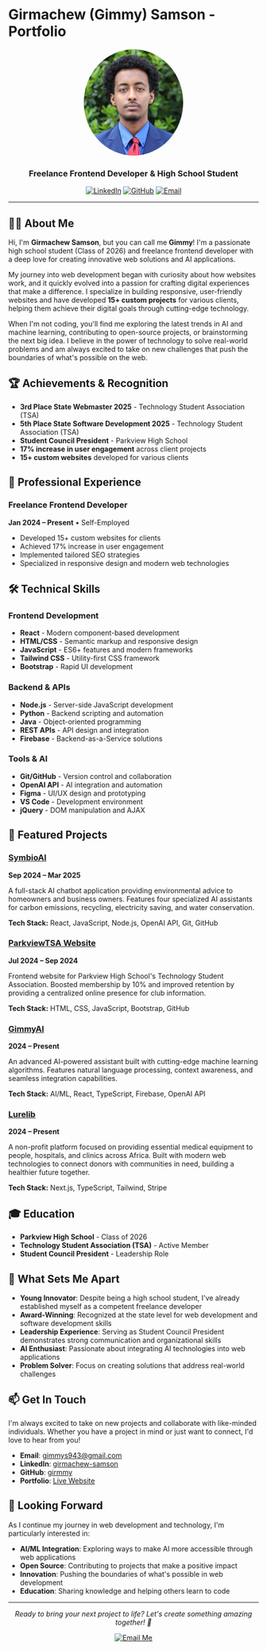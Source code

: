 # Girmachew (Gimmy) Samson - Portfolio

<div align="center">
  <img src="public/gimmy-tsa-headshot.JPG" alt="Gimmy Samson" width="200" style="border-radius: 50%;" />
  
  ### Freelance Frontend Developer & High School Student
  
  [![LinkedIn](https://img.shields.io/badge/LinkedIn-Connect-blue?style=for-the-badge&logo=linkedin)](https://linkedin.com/in/girmachew-samson)
  [![GitHub](https://img.shields.io/badge/GitHub-Follow-black?style=for-the-badge&logo=github)](https://github.com/girmmy)
  [![Email](https://img.shields.io/badge/Email-Contact-red?style=for-the-badge&logo=gmail)](mailto:gimmys943@gmail.com)
</div>

---

## 👨‍💻 About Me

Hi, I'm **Girmachew Samson**, but you can call me **Gimmy**! I'm a passionate high school student (Class of 2026) and freelance frontend developer with a deep love for creating innovative web solutions and AI applications.

My journey into web development began with curiosity about how websites work, and it quickly evolved into a passion for crafting digital experiences that make a difference. I specialize in building responsive, user-friendly websites and have developed **15+ custom projects** for various clients, helping them achieve their digital goals through cutting-edge technology.

When I'm not coding, you'll find me exploring the latest trends in AI and machine learning, contributing to open-source projects, or brainstorming the next big idea. I believe in the power of technology to solve real-world problems and am always excited to take on new challenges that push the boundaries of what's possible on the web.

## 🏆 Achievements & Recognition

- **3rd Place State Webmaster 2025** - Technology Student Association (TSA)
- **5th Place State Software Development 2025** - Technology Student Association (TSA)
- **Student Council President** - Parkview High School
- **17% increase in user engagement** across client projects
- **15+ custom websites** developed for various clients

## 💼 Professional Experience

### Freelance Frontend Developer

**Jan 2024 – Present** • Self-Employed

- Developed 15+ custom websites for clients
- Achieved 17% increase in user engagement
- Implemented tailored SEO strategies
- Specialized in responsive design and modern web technologies

## 🛠️ Technical Skills

### Frontend Development

- **React** - Modern component-based development
- **HTML/CSS** - Semantic markup and responsive design
- **JavaScript** - ES6+ features and modern frameworks
- **Tailwind CSS** - Utility-first CSS framework
- **Bootstrap** - Rapid UI development

### Backend & APIs

- **Node.js** - Server-side JavaScript development
- **Python** - Backend scripting and automation
- **Java** - Object-oriented programming
- **REST APIs** - API design and integration
- **Firebase** - Backend-as-a-Service solutions

### Tools & AI

- **Git/GitHub** - Version control and collaboration
- **OpenAI API** - AI integration and automation
- **Figma** - UI/UX design and prototyping
- **VS Code** - Development environment
- **jQuery** - DOM manipulation and AJAX

## 🚀 Featured Projects

### [SymbioAI](https://symbioai.netlify.app)

**Sep 2024 – Mar 2025**

A full-stack AI chatbot application providing environmental advice to homeowners and business owners. Features four specialized AI assistants for carbon emissions, recycling, electricity saving, and water conservation.

**Tech Stack:** React, JavaScript, Node.js, OpenAI API, Git, GitHub

### [ParkviewTSA Website](https://parkviewtsa.org)

**Jul 2024 – Sep 2024**

Frontend website for Parkview High School's Technology Student Association. Boosted membership by 10% and improved retention by providing a centralized online presence for club information.

**Tech Stack:** HTML, CSS, JavaScript, Bootstrap, GitHub

### [GimmyAI](https://gimmyai.com)

**2024 – Present**

An advanced AI-powered assistant built with cutting-edge machine learning algorithms. Features natural language processing, context awareness, and seamless integration capabilities.

**Tech Stack:** AI/ML, React, TypeScript, Firebase, OpenAI API

### [Lurelib](https://lurelib.com)

**2024 – Present**

A non-profit platform focused on providing essential medical equipment to people, hospitals, and clinics across Africa. Built with modern web technologies to connect donors with communities in need, building a healthier future together.

**Tech Stack:** Next.js, TypeScript, Tailwind, Stripe

## 🎓 Education

- **Parkview High School** - Class of 2026
- **Technology Student Association (TSA)** - Active Member
- **Student Council President** - Leadership Role

## 🌟 What Sets Me Apart

- **Young Innovator**: Despite being a high school student, I've already established myself as a competent freelance developer
- **Award-Winning**: Recognized at the state level for web development and software development skills
- **Leadership Experience**: Serving as Student Council President demonstrates strong communication and organizational skills
- **AI Enthusiast**: Passionate about integrating AI technologies into web applications
- **Problem Solver**: Focus on creating solutions that address real-world challenges

## 📫 Get In Touch

I'm always excited to take on new projects and collaborate with like-minded individuals. Whether you have a project in mind or just want to connect, I'd love to hear from you!

- **Email**: [gimmys943@gmail.com](mailto:gimmys943@gmail.com)
- **LinkedIn**: [girmachew-samson](https://linkedin.com/in/girmachew-samson)
- **GitHub**: [girmmy](https://github.com/girmmy)
- **Portfolio**: [Live Website](https://your-portfolio-url.com)

## 🎯 Looking Forward

As I continue my journey in web development and technology, I'm particularly interested in:

- **AI/ML Integration**: Exploring ways to make AI more accessible through web applications
- **Open Source**: Contributing to projects that make a positive impact
- **Innovation**: Pushing the boundaries of what's possible in web development
- **Education**: Sharing knowledge and helping others learn to code

---

<div align="center">
  <p><em>Ready to bring your next project to life? Let's create something amazing together! 🚀</em></p>
  
  <a href="mailto:gimmys943@gmail.com">
    <img src="https://img.shields.io/badge/Let's%20Talk-Email%20Me-red?style=for-the-badge&logo=gmail" alt="Email Me" />
  </a>
</div>

